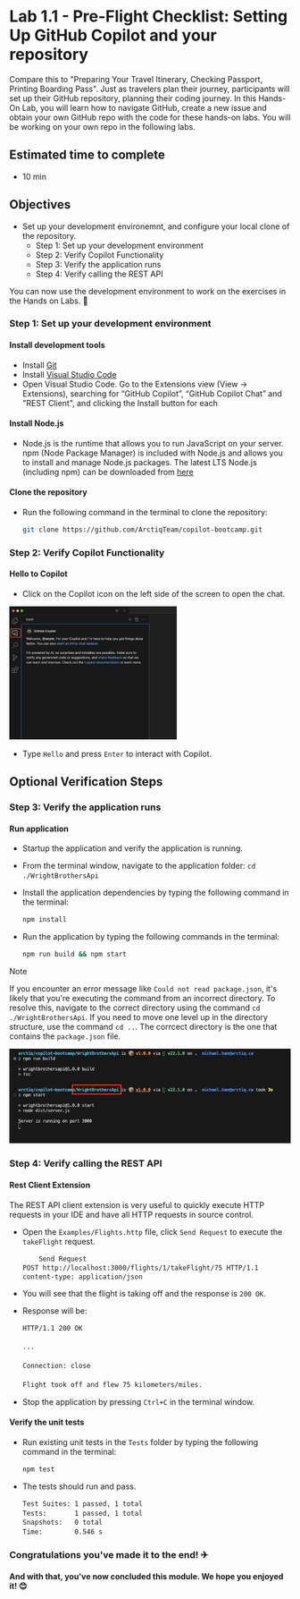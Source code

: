 # Lab 1.1 - Pre-Flight Checklist: Setting Up GitHub Copilot and your repository

Compare this to "Preparing Your Travel Itinerary, Checking Passport, Printing Boarding Pass". Just as travelers plan their journey, participants will set up their GitHub repository, planning their coding journey. In this Hands-On Lab, you will learn how to navigate GitHub, create a new issue and obtain your own GitHub repo with the code for these hands-on labs. You will be working on your own repo in the following labs.

## Estimated time to complete

- 10 min

## Objectives

- Set up your development environemnt, and configure your local clone of the repository.
    - Step 1: Set up your development environment
    - Step 2: Verify Copilot Functionality
    - Step 3: Verify the application runs
    - Step 4: Verify calling the REST API

You can now use the development environment to work on the exercises in the Hands on Labs. 🔨

### Step 1: Set up your development environment

#### Install development tools

- Install [Git](https://git-scm.com/downloads)
- Install [Visual Studio Code](https://code.visualstudio.com/download)
- Open Visual Studio Code. Go to the Extensions view (View -> Extensions), searching for “GitHub Copilot”, “GitHub Copilot Chat” and "REST Client", and clicking the Install button for each

#### Install Node.js

- Node.js is the runtime that allows you to run JavaScript on your server. npm (Node Package Manager) is included with Node.js and allows you to install and manage Node.js packages. The latest LTS Node.js (including npm) can be downloaded from [here](https://nodejs.org/en/download)

#### Clone the repository

- Run the following command in the terminal to clone the repository:

    ```sh
    git clone https://github.com/ArctiqTeam/copilot-bootcamp.git
    ```

### Step 2: Verify Copilot Functionality

#### Hello to Copilot

- Click on the Copilot icon on the left side of the screen to open the chat.

<img src="../../Images/Screenshot-ChatIcon.png" width="300">

- Type `Hello` and press `Enter` to interact with Copilot.

## Optional Verification Steps

### Step 3: Verify the application runs

#### Run application

- Startup the application and verify the application is running.
- From the terminal window, navigate to the application folder: `cd ./WrightBrothersApi`
- Install the application dependencies by typing the following command in the terminal:
    
    ```sh
    npm install
    ```

- Run the application by typing the following commands in the terminal:

    ```sh
    npm run build && npm start
    ```

> [!NOTE]
> If you encounter an error message like `Could not read package.json`, it's likely that you're executing the command from an incorrect directory. To resolve this, navigate to the correct directory using the command `cd ./WrightBrothersApi`. If you need to move one level up in the directory structure, use the command `cd ..`. The corrcect directory is the one that contains the `package.json` file.

<img src="../../Images/Screenshot-Lab1.1-Run.png" width="600">

### Step 4: Verify calling the REST API

#### Rest Client Extension

The REST API client extension is very useful to quickly execute HTTP requests in your IDE and have all HTTP requests in source control.

- Open the `Examples/Flights.http` file, click `Send Request` to execute the `takeFlight` request.

    ```
        Send Request
    POST http://localhost:3000/flights/1/takeFlight/75 HTTP/1.1
    content-type: application/json
    ```

- You will see that the flight is taking off and the response is `200 OK`.

- Response will be:

    ```md
    HTTP/1.1 200 OK

    ...
    
    Connection: close

    Flight took off and flew 75 kilometers/miles.
    ```

- Stop the application by pressing `Ctrl+C` in the terminal window.

#### Verify the unit tests

- Run existing unit tests in the `Tests` folder by typing the following command in the terminal:

    ```sh
    npm test
    ```

- The tests should run and pass.

    ```sh
    Test Suites: 1 passed, 1 total
    Tests:       1 passed, 1 total
    Snapshots:   0 total
    Time:        0.546 s
    ```

### Congratulations you've made it to the end! &#9992;

#### And with that, you've now concluded this module. We hope you enjoyed it! &#x1F60A;

